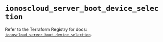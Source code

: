 # `ionoscloud_server_boot_device_selection`

Refer to the Terraform Registry for docs: [`ionoscloud_server_boot_device_selection`](https://registry.terraform.io/providers/ionos-cloud/ionoscloud/6.6.2/docs/resources/server_boot_device_selection).
